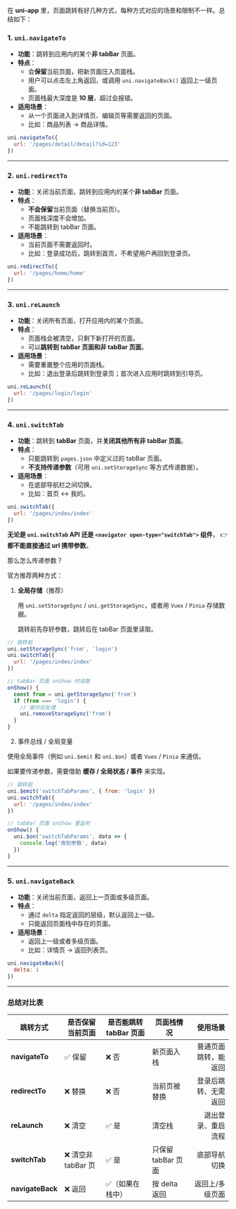 

在 **uni-app** 里，页面跳转有好几种方式，每种方式对应的场景和限制不一样。总结如下：

### 1. **`uni.navigateTo`**

- **功能**：跳转到应用内的某个**非 tabBar** 页面。
- **特点**：
  - 会**保留**当前页面，把新页面压入页面栈。
  - 用户可以点击左上角返回，或调用 `uni.navigateBack()` 返回上一级页面。
  - 页面栈最大深度是 **10 层**，超过会报错。
- **适用场景**：
  - 从一个页面进入到详情页、编辑页等需要返回的页面。
  - 比如：商品列表 → 商品详情。

```js
uni.navigateTo({
  url: '/pages/detail/detail?id=123'
})
```

------

### 2. **`uni.redirectTo`**

- **功能**：关闭当前页面，跳转到应用内的某个**非 tabBar** 页面。
- **特点**：
  - **不会保留**当前页面（替换当前页）。
  - 页面栈深度不会增加。
  - 不能跳转到 tabBar 页面。
- **适用场景**：
  - 当前页面不需要返回时。
  - 比如：登录成功后，跳转到首页，不希望用户再回到登录页。

```js
uni.redirectTo({
  url: '/pages/home/home'
})
```

------

### 3. **`uni.reLaunch`**

- **功能**：关闭所有页面，打开应用内的某个页面。
- **特点**：
  - 页面栈会被清空，只剩下新打开的页面。
  - 可以**跳转到 tabBar 页面和非 tabBar 页面**。
- **适用场景**：
  - 需要重置整个应用的页面栈。
  - 比如：退出登录后跳转到登录页；首次进入应用时跳转到引导页。

```js
uni.reLaunch({
  url: '/pages/login/login'
})
```

------

### 4. **`uni.switchTab`**

- **功能**：跳转到 **tabBar** 页面，并**关闭其他所有非 tabBar 页面**。
- **特点**：
  - 只能跳转到 `pages.json` 中定义过的 tabBar 页面。
  - **不支持传递参数**（可用 `uni.setStorageSync` 等方式传递数据）。
- **适用场景**：
  - 在底部导航栏之间切换。
  - 比如：首页 ↔ 我的。

```js
uni.switchTab({
  url: '/pages/index/index'
})
```

**无论是 `uni.switchTab` API 还是 `<navigator open-type="switchTab">` 组件**，
 👉 **都不能直接通过 url 携带参数**。

那么怎么传递参数？

官方推荐两种方式：

1. **全局存储**（推荐）

   用 `uni.setStorageSync` / `uni.getStorageSync`，或者用 `Vuex` / `Pinia` 存储数据。

   跳转前先存好参数，跳转后在 tabBar 页面里读取。

```js
// 跳转前
uni.setStorageSync('from', 'login')
uni.switchTab({
  url: '/pages/index/index'
})
```



```js
// tabBar 页面 onShow 时读取
onShow() {
  const from = uni.getStorageSync('from')
  if (from === 'login') {
    // 做对应处理
    uni.removeStorageSync('from')
  }
}
```



2. 事件总线 / 全局变量

使用全局事件（例如 `uni.$emit` 和 `uni.$on`）或者 `Vuex` / `Pinia` 来通信。

如果要传递参数，需要借助 **缓存 / 全局状态 / 事件** 来实现。

```js
// 跳转前
uni.$emit('switchTabParams', { from: 'login' })
uni.switchTab({
  url: '/pages/index/index'
})
```



```js
// tabBar 页面 onShow 里监听
onShow() {
  uni.$on('switchTabParams', data => {
    console.log('收到参数', data)
  })
}
```



------

### 5. **`uni.navigateBack`**

- **功能**：关闭当前页面，返回上一页面或多级页面。
- **特点**：
  - 通过 `delta` 指定返回的层级，默认返回上一级。
  - 只能返回页面栈中存在的页面。
- **适用场景**：
  - 返回上一级或者多级页面。
  - 比如：详情页 → 返回列表页。

```js
uni.navigateBack({
  delta: 1
})
```

------

### 总结对比表

| 跳转方式         | 是否保留当前页面   | 是否能跳转 tabBar 页面 | 页面栈情况         |             使用场景 |
| ---------------- | ------------------ | ---------------------- | ------------------ | -------------------: |
| **navigateTo**   | ✅ 保留             | ❌ 否                   | 新页面入栈         | 普通页面跳转，能返回 |
| **redirectTo**   | ❌ 替换             | ❌ 否                   | 当前页被替换       | 登录后跳转、无需返回 |
| **reLaunch**     | ❌ 清空             | ✅ 是                   | 清空栈             |   退出登录、重启流程 |
| **switchTab**    | ❌ 清空非 tabBar 页 | ✅ 是                   | 只保留 tabBar 页面 |         底部导航切换 |
| **navigateBack** | ❌ 返回             | ✅（如果在栈中）        | 按 delta 返回      |      返回上/多级页面 |